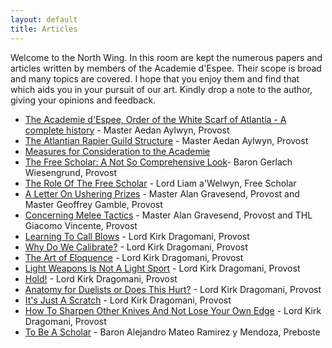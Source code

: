```yaml
---
layout: default
title: Articles
---
```


Welcome to the North Wing.  In this room are kept the numerous papers and
articles written by members of the Academie d'Espee.  Their scope is broad and
many topics are covered.  I hope that you enjoy them and find that which aids
you in your pursuit of our art.  Kindly drop a note to the author, giving your
opinions and feedback.

* [The Academie d'Espee, Order of the White Scarf of Atlantia - A complete history](history) - Master Aedan Aylwyn, Provost
* [The Atlantian Rapier Guild Structure](guild) - Master Aedan Aylwyn, Provost
* [Measures for Consideration to the Academie](guildlines.htm)
* [The Free Scholar: A Not So Comprehensive Look](fs-artcl2.htm)-  Baron Gerlach Wiesengrund, Provost
* [The Role Of The Free Scholar](fs-artcl.htm) - Lord Liam a'Welwyn, Free Scholar
* [A Letter On Ushering Prizes](usher.htm) - Master Alan Gravesend, Provost and Master Geoffrey Gamble, Provost
* [Concerning Melee Tactics](melee) - Master Alan Gravesend, Provost and THL Giacomo Vincente, Provost
* [Learning To Call Blows](kirk1.htm) - Lord Kirk Dragomani, Provost
* [Why Do We Calibrate?](kirk2.htm) - Lord Kirk Dragomani, Provost
* [The Art of Eloquence](kirk3.htm) - Lord Kirk Dragomani, Provost
* [Light Weapons Is Not A Light Sport](kirk4.htm) - Lord Kirk Dragomani, Provost
* [Hold!](kirk5.htm) - Lord Kirk Dragomani, Provost
* [Anatomy for Duelists or Does This Hurt?](kirk6.htm) - Lord Kirk Dragomani, Provost
* [It's Just A Scratch](kirk7.htm) - Lord Kirk Dragomani, Provost
* [How To Sharpen Other Knives And Not Lose Your Own Edge](kirk8.htm) - Lord Kirk Dragomani, Provost
* [To Be A Scholar](scholar.htm) - Baron Alejandro Mateo Ramirez y Mendoza, Preboste
